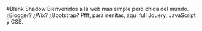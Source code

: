 #Blank Shadow
Bienvenidos a la web mas simple pero chida del mundo.
¿Blogger? ¿Wix? ¿Bootstrap? Pfff, para nenitas, aqui full Jquery, JavaScript y CSS.
